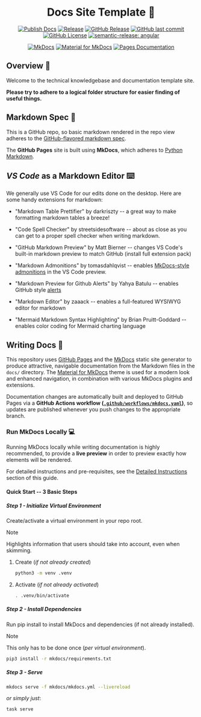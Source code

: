 <div align="center">

# Docs Site Template :book:

[![Publish Docs](https://github.com/stairwaytowonderland/mkdocs/actions/workflows/mkdocs.yaml/badge.svg)](https://github.com/stairwaytowonderland/mkdocs/actions/workflows/mkdocs.yaml)
[![Release](https://github.com/stairwaytowonderland/mkdocs/actions/workflows/release.yaml/badge.svg)](https://github.com/stairwaytowonderland/mkdocs/actions/workflows/release.yaml)
[![GitHub Release](https://img.shields.io/github/v/release/stairwaytowonderland/mkdocs?include_prereleases&sort=semver&label=latest)](https://github.com/stairwaytowonderland/mkdocs/releases/latest)
[![GitHub last commit](https://img.shields.io/github/last-commit/stairwaytowonderland/mkdocs)](https://github.com/stairwaytowonderland/mkdocs/commits/main/)
[![GitHub License](https://img.shields.io/github/license/stairwaytowonderland/mkdocs)](https://github.com/stairwaytowonderland/mkdocs/tree/main/LICENSE)
[![semantic-release: angular](https://img.shields.io/badge/semantic--release-angular-e10079?logo=semantic-release)](https://github.com/semantic-release/semantic-release)

[![MkDocs](https://img.shields.io/badge/Docs-Built_with_MkDocs-2FA4E7?logo=Markdown&logoColor=black&labelColor=white)](https://www.mkdocs.org/user-guide/)
[![Material for MkDocs](https://img.shields.io/badge/Material_for_MkDocs-4051b5?logo=materialformkdocs&labelColor=white)](https://squidfunk.github.io/mkdocs-material/reference/)
[![Pages Documentation](https://img.shields.io/badge/Pages-stairwaytowonderland.github.io/mkdocs-254869?logo=GitHub&logoColor=white&labelColor=gray)](https://stairwaytowonderland.github.io/mkdocs/)

</div>

## Overview :rocket:

Welcome to the technical knowledgebase and documentation template site.

**Please try to adhere to a logical folder structure for easier finding of useful things.**

## Markdown Spec :dna:

This is a GitHub repo, so basic markdown rendered in the repo view adheres to the [GitHub-flavored markdown spec](https://docs.github.com/en/get-started/writing-on-github/getting-started-with-writing-and-formatting-on-github/basic-writing-and-formatting-syntax).

The **GitHub Pages** site is built using **MkDocs**, which adheres to [Python Markdown](./docs/user-guide/authoring/markdown/index.md).


## **_VS Code_** as a Markdown Editor :keyboard:

We generally use VS Code for our edits done on the desktop. Here are some handy extensions for markdown:

- "Markdown Table Prettifier" by darkriszty -- a great way to make formatting markdown tables a breeze!
- "Code Spell Checker" by streetsidesoftware -- about as close as you can get to a proper spell checker when writing markdown.

- "GitHub Markdown Preview" by Matt Bierner -- changes VS Code's built-in markdown preview to match GitHub (install full extension pack)
- "Markdown Admonitions" by tomasdahlqvist -- enables [MkDocs-style admonitions](https://squidfunk.github.io/mkdocs-material/reference/admonitions/#usage) in the VS Code preview.
- "Markdown Preview for Github Alerts" by Yahya Batulu -- enables GitHub style [alerts](https://docs.github.com/en/get-started/writing-on-github/getting-started-with-writing-and-formatting-on-github/basic-writing-and-formatting-syntax#alerts)
- "Markdown Editor" by zaaack -- enables a full-featured WYSIWYG editor for markdown
- "Mermaid Markdown Syntax Highlighting" by Brian Pruitt-Goddard -- enables color coding for Mermaid charting language

## Writing Docs :pencil:

This repository uses [GitHub Pages](https://pages.github.com/) and the [MkDocs](https://www.mkdocs.org/) static site generator to produce attractive, navigable documentation from the Markdown files in the `docs/` directory. The [Material for MkDocs](https://squidfunk.github.io/mkdocs-material/) theme is used for a modern look and enhanced navigation, in combination with various MkDocs plugins and extensions.

Documentation changes are automatically built and deployed to GitHub Pages via a **GitHub Actions workflow ([`.github/workflows/mkdocs.yaml`](https://github.com/stairwaytowonderland/mkdocs/blob/main/.github/workflows/mkdocs.yaml))**, so updates are published whenever you push changes to the appropriate branch.

### Run MkDocs Locally :computer:

Running MkDocs locally while writing documentation is highly recommended, to provide a **live preview** in order to preview exactly how elements will be rendered.

For detailed instructions and pre-requisites, see the [Detailed Instructions](#detailed-instructions) section of this guide.

#### Quick Start -- 3 Basic Steps

##### Step 1 - Initialize Virtual Environment

Create/activate a virtual environment in your repo root.

> [!NOTE]
> Highlights information that users should take into account, even when skimming.

  1. Create (*if not already created*)
      ```sh
      python3 -m venv .venv
      ```

  2. Activate (*if not already activated*)
      ```sh
      . .venv/bin/activate
      ```

##### Step 2 - Install Dependencies

Run pip install to install MkDocs and dependencies (if not already installed).

> [!NOTE]
> This only has to be done once (*per virtual environment*).

```sh
pip3 install -r mkdocs/requirements.txt
```

##### Step 3 - Serve

```sh
mkdocs serve -f mkdocs/mkdocs.yml --livereload
```
_or simply just_:
```sh
task serve
```
